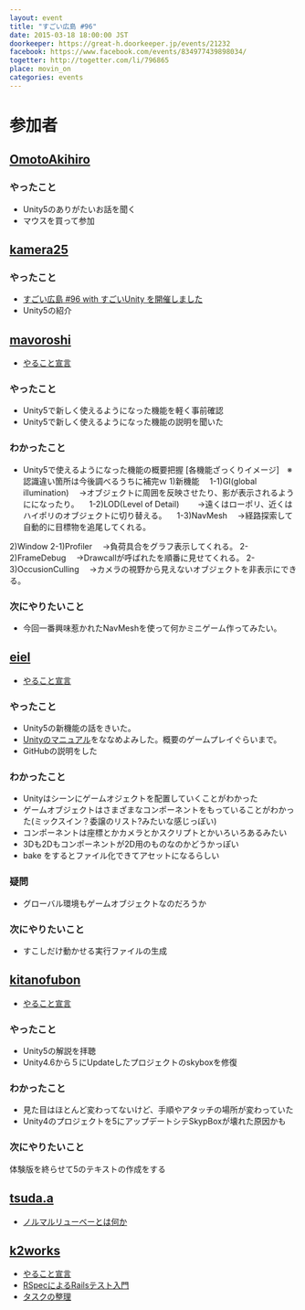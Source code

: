 ```yaml
---
layout: event
title: "すごい広島 #96"
date: 2015-03-18 18:00:00 JST
doorkeeper: https://great-h.doorkeeper.jp/events/21232
facebook: https://www.facebook.com/events/834977439898034/
togetter: http://togetter.com/li/796865
place: movin_on
categories: events
---
```


# 参加者

## [OmotoAkihiro](https://github.com/OmotoAkihiro)

### やったこと

* Unity5のありがたいお話を聞く
* マウスを買って参加

## [kamera25](https://github.com/kamera25)

### やったこと

* [すごい広島 #96 with すごいUnity を開催しました](http://hiroshima-unity.jimdo.com/2015/03/18/%E3%81%99%E3%81%94%E3%81%84%E5%BA%83%E5%B3%B6-96-with-%E3%81%99%E3%81%94%E3%81%84unity-%E3%82%92%E9%96%8B%E5%82%AC%E3%81%97%E3%81%BE%E3%81%97%E3%81%9F/)
* Unity5の紹介


## [mavoroshi](https://github.com/mavoroshi)

* [やること宣言](https://github.com/great-h/great-h.github.io/issues/1577#issuecomment-82979389)

### やったこと

* Unity5で新しく使えるようになった機能を軽く事前確認
* Unity5で新しく使えるようになった機能の説明を聞いた

### わかったこと

* Unity5で使えるようになった機能の概要把握
 [各機能ざっくりイメージ]　※認識違い箇所は今後調べるうちに補完ｗ
 1)新機能
　1-1)GI(global illumination)
　→オブジェクトに周囲を反映させたり、影が表示されるようにになったり。
　1-2)LOD(Level of Detail)　
　→遠くはローポリ、近くはハイポリのオブジェクトに切り替える。
　1-3)NavMesh
　→経路探索して自動的に目標物を追尾してくれる。

 2)Window
  2-1)Profiler
　→負荷具合をグラフ表示してくれる。
  2-2)FrameDebug
　→Drawcallが呼ばれたを順番に見せてくれる。
  2-3)OccusionCulling
　→カメラの視野から見えないオブジェクトを非表示にできる。

### 次にやりたいこと

* 今回一番興味惹かれたNavMeshを使って何かミニゲーム作ってみたい。

## [eiel](http:/eiel.info)

* [やること宣言](https://github.com/great-h/great-h.github.io/issues/1579)

### やったこと

* Unity5の新機能の話をきいた。
* [Unityのマニュアル](http://docs.unity3d.com/ja/)をななめよみした。概要のゲームプレイぐらいまで。
* GitHubの説明をした

### わかったこと

* Unityはシーンにゲームオジェクトを配置していくことがわかった
* ゲームオブジェクトはさまざまなコンポーネントをもっていることがわかった(ミックスイン？委譲のリスト?みたいな感じっぽい)
* コンポーネントは座標とかカメラとかスクリプトとかいろいろあるみたい
* 3Dも2Dもコンポーネントが2D用のものなのかどうかっぽい
* bake をするとファイル化できてアセットになるらしい

### 疑問

* グローバル環境もゲームオブジェクトなのだろうか

### 次にやりたいこと

* すこしだけ動かせる実行ファイルの生成


## [kitanofubon](https://github.com/kitanofubon)

* [やること宣言](https://github.com/great-h/great-h.github.io/issues/1578)

### やったこと

* Unity5の解説を拝聴
* Unity4.6から５にUpdateしたプロジェクトのskyboxを修復

### わかったこと

* 見た目はほとんど変わってないけど、手順やアタッチの場所が変わっていた
* Unity4のプロジェクトを5にアップデートシテSkypBoxが壊れた原因かも

### 次にやりたいこと

体験版を終らせて5のテキストの作成をする


## [tsuda.a](https://twitter.com/tsuda_ahr)

* [ノルマルリューベーとは何か](http://ooltcloud.expressweb.jp/201503/article_18202402.html)


## [k2works](https://github.com/k2works)

* [やること宣言](https://github.com/great-h/great-h.github.io/issues/1574)
* [RSpecによるRailsテスト入門](https://github.com/k2works/rails-4-1-rspec-3-0)
* [タスクの整理](https://huboard.com/parkmap-h/parkmap#/)
